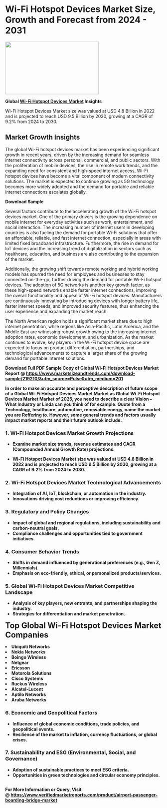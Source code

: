 <H1>Wi-Fi Hotspot Devices Market Size, Growth and Forecast from 2024 - 2031</H1><img class="aligncenter size-medium wp-image-584254" src="https://thirdeyenews.in/wp-content/uploads/2024/09/Global-Market-Research-300x168.jpeg" alt="" width="300" height="168" /><p><strong>Global&nbsp;<a href="https://www.marketsizeandtrends.com/download-sample/219210/&amp;utm_source=Pulse&amp;utm_medium=201">Wi-Fi Hotspot Devices Market</a> Insights</strong></p><p>Wi-Fi Hotspot Devices Market size was valued at USD 4.8 Billion in 2022 and is projected to reach USD 9.5 Billion by 2030, growing at a CAGR of 9.2% from 2024 to 2030.</p><p><h2>Market Growth Insights</h2> <p>The global Wi-Fi hotspot devices market has been experiencing significant growth in recent years, driven by the increasing demand for seamless internet connectivity across personal, commercial, and public sectors. With the proliferation of mobile devices, the rise in remote work trends, and the expanding need for consistent and high-speed internet access, Wi-Fi hotspot devices have become a vital component of modern connectivity solutions. The market is expected to continue growing as 5G technology becomes more widely adopted and the demand for portable and reliable internet connections escalates globally.</p> <p><strong>Download Sample</strong></p> <p>Several factors contribute to the accelerating growth of the Wi-Fi hotspot devices market. One of the primary drivers is the growing dependence on mobile internet for everyday activities such as work, entertainment, and social interaction. The increasing number of internet users in developing countries is also fueling the demand for portable Wi-Fi solutions that offer an affordable, reliable, and fast internet connection, especially in areas with limited fixed broadband infrastructure. Furthermore, the rise in demand for IoT devices and the increasing trend of digitalization in sectors such as healthcare, education, and business are also contributing to the expansion of the market.</p> <p>Additionally, the growing shift towards remote working and hybrid working models has spurred the need for employees and businesses to stay connected on-the-go, further driving the demand for portable Wi-Fi hotspot devices. The adoption of 5G networks is another key growth factor, as these high-speed networks enable faster internet connections, improving the overall functionality and appeal of Wi-Fi hotspot devices. Manufacturers are continuously innovating by introducing devices with longer battery life, faster internet speeds, and improved security features, thus enhancing the user experience and expanding the market reach.</p> <p>The North American region holds a significant market share due to high internet penetration, while regions like Asia-Pacific, Latin America, and the Middle East are witnessing robust growth owing to the increasing internet adoption rates, economic development, and urbanization. As the market continues to evolve, key players in the Wi-Fi hotspot device space are expected to focus on product differentiation, partnerships, and technological advancements to capture a larger share of the growing demand for portable internet solutions.</p> <p><strong></p><p><span class=""><strong>Download Full PDF Sample Copy of Global Wi-Fi Hotspot Devices Market Report</strong> @ <a href="https://www.marketsizeandtrends.com/download-sample/219210/&amp;utm_source=Pulse&amp;utm_medium=201" target="_blank">https://www.marketsizeandtrends.com/download-sample/219210/&amp;utm_source=Pulse&amp;utm_medium=201</a></span></p><p>In order to make an accurate and perceptive description of future scope of a Global&nbsp;Wi-Fi Hotspot Devices Market Market as Global&nbsp;Wi-Fi Hotspot Devices Market Market of 2025, you need to describe a clear Vision &ndash; What Industry or Linda can you think of for example: Quote from a Technology, healthcare, automotive, renewable energy, name the market you are Reffering to. However, some general trends and factors usually impact market reports and their future outlook include:</p><h3>1.&nbsp;<strong>Wi-Fi Hotspot Devices Market Growth Projections</strong></h3><ul><li>Examine market size trends, revenue estimates and CAGR (Compounded Annual Growth Rate) projections.</li><li><p>Wi-Fi Hotspot Devices Market size was valued at USD 4.8 Billion in 2022 and is projected to reach USD 9.5 Billion by 2030, growing at a CAGR of 9.2% from 2024 to 2030.</p></li></ul><h3>2.&nbsp;<strong>Wi-Fi Hotspot Devices Market Technological Advancements</strong></h3><ul><li>Integration of AI, IoT, blockchain, or automation in the industry.</li><li>Innovations driving cost reductions or improving efficiency.</li></ul><h3>3.&nbsp;<strong>Regulatory and Policy Changes</strong></h3><ul><li>Impact of global and regional regulations, including sustainability and carbon-neutral goals.</li><li>Compliance challenges and opportunities tied to government initiatives.</li></ul><h3>4.&nbsp;<strong>Consumer Behavior Trends</strong></h3><ul><li>Shifts in demand influenced by generational preferences (e.g., Gen Z, Millennials).</li><li>Emphasis on eco-friendly, ethical, or personalized products/services.</li></ul><h3>5.&nbsp;<strong>Global Wi-Fi Hotspot Devices Market Competitive Landscape</strong></h3><ul><li>Analysis of key players, new entrants, and partnerships shaping the industry.</li><li>Strategies for differentiation and market penetration.</li></ul><p data-pm-slice="1 1 []"><span style="color: inherit; font-family: inherit; font-size: 25px;">Top Global Wi-Fi Hotspot Devices Market Companies</span></p><div class="" data-test-id=""><p><li>Ubiquiti Networks</li><li> Nokia Networks</li><li> Boingo Wireless</li><li> Netgear</li><li> Ericsson</li><li> Motorola Solutions</li><li> Cisco Systems</li><li> Ruckus Wireless</li><li> Alcatel-Lucent</li><li> Aptilo Networks</li><li> Aruba Networks</li></p></div><h3>6.&nbsp;<strong>Economic and Geopolitical Factors</strong></h3><ul><li>Influence of global economic conditions, trade policies, and geopolitical events.</li><li>Resilience of the market to inflation, currency fluctuations, or global crises.</li></ul><h3>7.&nbsp;<strong>Sustainability and ESG (Environmental, Social, and Governance)</strong></h3><ul><li>Adoption of sustainable practices to meet ESG criteria.</li><li>Opportunities in green technologies and circular economy principles.</li></ul><h2><strong style="font-size: 14px;">For More Information or Query, Visit @&nbsp;</strong><a style="background-color: #ffffff; font-size: 14px;" href="https://www.marketsizeandtrends.com/report/wi-fi-hotspot-devices-market/" target="_blank">https://www.verifiedmarketreports.com/product/airport-passenger-boarding-bridge-market</a></h2>

